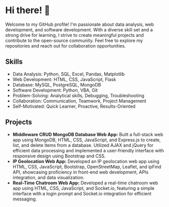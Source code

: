 <!--
**xlivia/xlivia** is a ✨ _special_ ✨ repository because its `README.md` (this file) appears on your GitHub profile.

Here are some ideas to get you started:
- 🔭 I’m currently working on ...
- 🌱 I’m currently learning ...
- 👯 I’m looking to collaborate on ...
- 🤔 I’m looking for help with ...
- 💬 Ask me about ...
- 📫 How to reach me: ...
- 😄 Pronouns: ...
- ⚡ Fun fact: ...

Welcome to my GitHub profile! I am a software developer with a Bachelor of Computing in Computer Science. 🌟💻 From building full-stack web apps to developing real-time chatroom applications, I have a proven track record of successful projects. In addition to my technical expertise, I have experience in managing businesses and providing exceptional customer service. 🚀🔧 Here's a glimpse into my world:

- 🔭 I’m currently working on ... Jarvis Consulting Developer Stream Projects
- 🌱 I’m currently learning ... Software Development
- ⚡ Fun fact: In my freetime I enjoy coding, reading, gaming, soccer, swimming

## 💻 Technologies I Love
- Programming Languages: Python 🐍, JavaScript 🌐, Java ☕, C 📜, VBA 📝,
- Web Development: HTML 📄, CSS 🎨, jQuery 🕹️, Angular 🅰️, Bootstrap 🎩, Flask 🌶️, Express.js 🚂, Ember.js 🔥
- Database: SQL 📊, MySQL 🐬, PostgreSQL 🐘, MongoDB 🍃, Oracle 🏛️, Database Design & Querying 🗃️
- Data Analysis: NumPy 🧮, Pandas 🐼, Matplotlib 📊, Data Analysis & Interpretation 📈, Tableau 📈, Data Visualization 📊
- DevOps: Docker 🐳, Git 🌿, RDBMS/SQL 🔢, API Development 🌐, AJAX 🔄, Cross-Origin Resource Sharing (CORS) 🌍
- Other: Linux/Bash 🐧, Socket.io 🔌, Leaflet.js 🍃, Geomapping 🗺️

## ⚡ Fun Facts
- 💻 I enjoy coding and exploring new technologies to expand my horizons.
- 📚 Reading is my favorite pastime, and I love getting lost in captivating stories.
- 🎮 Gaming is my way of relaxing and immersing myself in virtual adventures.
- ⚽ I'm a soccer enthusiast and love playing and watching matches.
- 🏊 Swimming is my go-to activity for staying fit and rejuvenating my mind.
- 📸 Photography is my passion, and I love capturing beautiful moments.

Data Analyst | Web Developer | Swimming Instructor | Software Developer

Welcome to my GitHub profile! I'm passionate about data analysis, web development, and software development. With a diverse skill set and a strong drive for learning, I strive to create meaningful projects and contribute to the open-source community. Feel free to explore my repositories and reach out for collaboration opportunities.

## Skills
Data Analysis: Python, SQL, Excel, Pandas, Matplotlib
Web Development: HTML, CSS, JavaScript, Flask
Database: MySQL, PostgreSQL, MongoDB
Software Development: Python, VBA, Git
Problem-Solving: Analytical skills, Debugging, Troubleshooting
Collaboration: Communication, Teamwork, Project Management
Self-Motivated: Quick Learner, Proactive, Results-Oriented

## Projects
**Middleware CRUD MongoDB Database Web App:** Built a full-stack web app using MongoDB, HTML, CSS, JavaScript, and Express.js to create, list, and delete items from a database. Utilized AJAX and jQuery for efficient data processing and implemented a user-friendly interface with responsive design using Bootstrap and CSS.
**IP Geolocation Web App:** Developed an IP geolocation web app using HTML, CSS, JavaScript, Bootstrap, OpenStreetMap, Leaflet, and ipFind API, showcasing proficiency in front-end web development, APIs integration, and data visualization.
**Real-Time Chatroom Web App:** Developed a real-time chatroom web app using HTML, CSS, JavaScript, and Socket.io, featuring a simple interface with a login prompt and Socket.io integration for efficient messaging.

-->

# Hi there! 👋

Welcome to my GitHub profile! I'm passionate about data analysis, web development, and software development. With a diverse skill set and a strong drive for learning, I strive to create meaningful projects and contribute to the open-source community. Feel free to explore my repositories and reach out for collaboration opportunities.

## Skills
- Data Analysis: Python, SQL, Excel, Pandas, Matplotlib
- Web Development: HTML, CSS, JavaScript, Flask
- Database: MySQL, PostgreSQL, MongoDB
- Software Development: Python, VBA, Git
- Problem-Solving: Analytical skills, Debugging, Troubleshooting
- Collaboration: Communication, Teamwork, Project Management
- Self-Motivated: Quick Learner, Proactive, Results-Oriented

## Projects
- **Middleware CRUD MongoDB Database Web App:** Built a full-stack web app using MongoDB, HTML, CSS, JavaScript, and Express.js to create, list, and delete items from a database. Utilized AJAX and jQuery for efficient data processing and implemented a user-friendly interface with responsive design using Bootstrap and CSS.
- **IP Geolocation Web App:** Developed an IP geolocation web app using HTML, CSS, JavaScript, Bootstrap, OpenStreetMap, Leaflet, and ipFind API, showcasing proficiency in front-end web development, APIs integration, and data visualization.
- **Real-Time Chatroom Web App:** Developed a real-time chatroom web app using HTML, CSS, JavaScript, and Socket.io, featuring a simple interface with a login prompt and Socket.io integration for efficient messaging.
